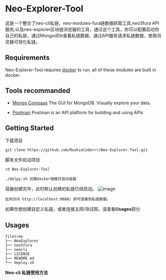 # Neo-Explorer-Tool
这是一个整合了neo-cli私链，neo-modules-fura链数据抓取工具,neo3fura API服务,以及neo-explorer区块链浏览器的工具，通过这个工具，你可以配置启动你自己的私链，通过MongodDb查看私链数据，通过API服务请求私链数据，使用浏览器可视化私链。

## Requirements
Neo-Explorer-Tool requires [docker](https://www.docker.com/products/docker-desktop) to run, all of these modules are built in docker.

## Tools recommanded
* [Mongo Compass](https://www.mongodb.com/products/compass) 
The GUI for MongoDB. Visually explore your data.

* [Postman](https://www.postman.com/)
Postman is an API platform for building and using APIs


## Getting Started
下载项目
```
git clone https://github.com/RookieCoderrr/Neo-Explorer-Tool.git
```
脚本文件启动项目
```
cd Neo-Explorer-Tool
```
```
./delpy.sh 创建docker镜像并启动容器
```
容器创建完毕，此时默认创建的私链已经启动。
![image](https://user-images.githubusercontent.com/86407596/132462791-0e4de6fe-78fc-4883-baca-2abc5341fd0d.png)
```
此时访问 http://localhost:8080/ 即可查看到私链数据。
```
如果你想创建自定义私链，或者连接主网/测试网，请查看**Usages**部分

## Usages
```
filetree 
├── NeoExplorer
├── neo3fura
├── neocli
├── LICENSE
├── README.md
└── deploy.sh
```

**Neo-cli 私链使用方法**

